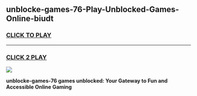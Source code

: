
## unblocke-games-76-Play-Unblocked-Games-Online-biudt
<h3>
<a href="https://premium76.site?title=unblocke-games-76&ref=24A">CLICK TO PLAY</a></h3>
<hr>

<h3>
<a href="https://premium76.site?title=unblocke-games-76&ref=24A">CLICK 2 PLAY</a>
  
</h3>

<a href="https://premium76.site?title=unblocke-games-76&ref=24A"><img src="https://clearcache.store/games.png"></a>


**unblocke-games-76 games unblocked: Your Gateway to Fun and Accessible Online Gaming**

